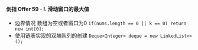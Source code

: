 #### 剑指 Offer 59 - I. 滑动窗口的最大值
-  边界情况 数组为空或者窗口为0 
`if(nums.length == 0 || k == 0) return new int[0];`
- 使用链表实现的双端队列的创建
  `Deque<Integer> deque = new LinkedList<>();`
